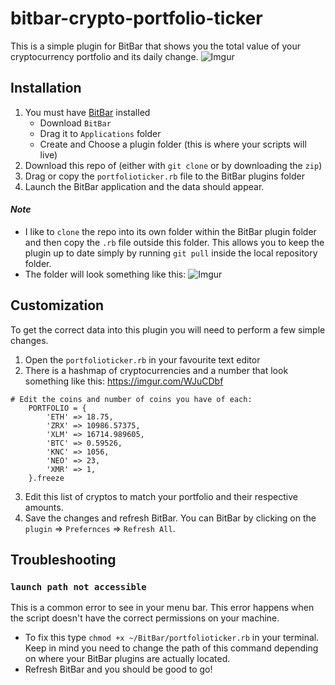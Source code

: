 # bitbar-crypto-portfolio-ticker

This is a simple plugin for BitBar that shows you the total value of your cryptocurrency portfolio and its daily change.
![Imgur](https://i.imgur.com/ZaeMGF4.jpg)

## Installation

1) You must have [BitBar](https://getbitbar.com/) installed
    - Download `BitBar`
    - Drag it to `Applications` folder
    - Create and Choose a plugin folder (this is where your scripts will live)
2) Download this repo of (either with `git clone` or by downloading the `zip`)
3) Drag or copy the `portfolioticker.rb` file to the BitBar plugins folder
4) Launch the BitBar application and the data should appear.

#### *Note*
- I like to `clone` the repo into its own folder within the BitBar plugin folder and then copy the `.rb` file outside this folder. This allows you to keep the plugin up to date simply by running `git pull` inside the local repository folder.
- The folder will look something like this:
![Imgur](https://i.imgur.com/WJuCDbf.png)

## Customization

To get the correct data into this plugin you will need to perform a few simple changes.
1) Open the `portfolioticker.rb` in your favourite text editor
2) There is a hashmap of cryptocurrencies and a number that look something like this:
https://imgur.com/WJuCDbf
```
# Edit the coins and number of coins you have of each:
    PORTFOLIO = {
        'ETH' => 18.75,
        'ZRX' => 10986.57375,
        'XLM' => 16714.989605,
        'BTC' => 0.59526,
        'KNC' => 1056,
        'NEO' => 23,
        'XMR' => 1,    
    }.freeze
 ```
 3) Edit this list of cryptos to match your portfolio and their respective amounts.
 4) Save the changes and refresh BitBar. You can BitBar by clicking on the `plugin` => `Prefernces` => `Refresh All`.
 
 ## Troubleshooting
 
 ### `launch path not accessible`
 This is a common error to see in your menu bar. This error happens when the script doesn't have the correct permissions on your machine.
 - To fix this type `chmod +x ~/BitBar/portfolioticker.rb` in your terminal. Keep in mind you need to change the path of this command depending on where your BitBar plugins are actually located.
 - Refresh BitBar and you should be good to go!
